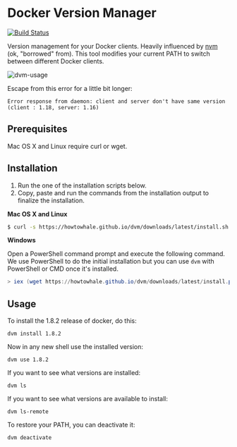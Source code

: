 # Docker Version Manager

[![Build Status](https://travis-ci.org/getcarina/dvm.svg?branch=master)](https://travis-ci.org/getcarina/dvm)

Version management for your Docker clients. Heavily influenced by [nvm](https://github.com/creationix/nvm) (ok, "borrowed" from).
This tool modifies your current PATH to switch between different Docker clients.

![dvm-usage](https://cloud.githubusercontent.com/assets/1368985/10800443/d3f0f39a-7d7f-11e5-87b5-1bda5ffe4859.png)

Escape from this error for a little bit longer:

```
Error response from daemon: client and server don't have same version (client : 1.18, server: 1.16)
```

## Prerequisites
Mac OS X and Linux require curl or wget.

## Installation
1. Run the one of the installation scripts below.
2. Copy, paste and run the commands from the installation output to finalize the installation.

**Mac OS X and Linux**

```bash
$ curl -s https://howtowhale.github.io/dvm/downloads/latest/install.sh | sh
```

**Windows**

Open a PowerShell command prompt and execute the following command. We use PowerShell to do the initial
installation but you can use `dvm` with PowerShell or CMD once it's installed.

```powershell
> iex (wget https://howtowhale.github.io/dvm/downloads/latest/install.ps1)
```

## Usage

To install the 1.8.2 release of docker, do this:

    dvm install 1.8.2

Now in any new shell use the installed version:

    dvm use 1.8.2

If you want to see what versions are installed:

    dvm ls

If you want to see what versions are available to install:

    dvm ls-remote

To restore your PATH, you can deactivate it:

    dvm deactivate
